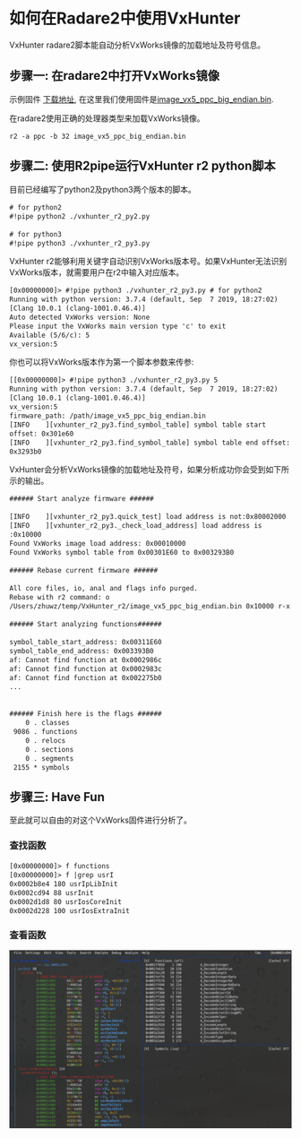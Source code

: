 # 如何在Radare2中使用VxHunter

VxHunter radare2脚本能自动分析VxWorks镜像的加载地址及符号信息。


## 步骤一: 在radare2中打开VxWorks镜像
示例固件 [下载地址](https://github.com/dark-lbp/vxhunter/tree/master/example_firmware), 在这里我们使用固件是[image_vx5_ppc_big_endian.bin](https://github.com/dark-lbp/vxhunter/blob/master/example_firmware/image_vx5_ppc_big_endian.bin).

在radare2使用正确的处理器类型来加载VxWorks镜像。

```
r2 -a ppc -b 32 image_vx5_ppc_big_endian.bin
```

## 步骤二: 使用R2pipe运行VxHunter r2 python脚本

目前已经编写了python2及python3两个版本的脚本。

```
# for python2
#!pipe python2 ./vxhunter_r2_py2.py

# for python3
#!pipe python3 ./vxhunter_r2_py3.py
```

VxHunter r2能够利用关键字自动识别VxWorks版本号。如果VxHunter无法识别VxWorks版本，就需要用户在r2中输入对应版本。

```
[0x00000000]> #!pipe python3 ./vxhunter_r2_py3.py # for python2
Running with python version: 3.7.4 (default, Sep  7 2019, 18:27:02)
[Clang 10.0.1 (clang-1001.0.46.4)]
Auto detected VxWorks version: None
Please input the VxWorks main version type 'c' to exit
Available (5/6/c): 5
vx_version:5
```

你也可以将VxWorks版本作为第一个脚本参数来传参:

```
[[0x00000000]> #!pipe python3 ./vxhunter_r2_py3.py 5
Running with python version: 3.7.4 (default, Sep  7 2019, 18:27:02)
[Clang 10.0.1 (clang-1001.0.46.4)]
vx_version:5
firmware_path: /path/image_vx5_ppc_big_endian.bin
[INFO    ][vxhunter_r2_py3.find_symbol_table] symbol table start offset: 0x301e60
[INFO    ][vxhunter_r2_py3.find_symbol_table] symbol table end offset: 0x3293b0
```

VxHunter会分析VxWorks镜像的加载地址及符号，如果分析成功你会受到如下所示的输出。

```
###### Start analyze firmware ######

[INFO    ][vxhunter_r2_py3.quick_test] load address is not:0x80002000
[INFO    ][vxhunter_r2_py3._check_load_address] load address is :0x10000
Found VxWorks image load address: 0x00010000
Found VxWorks symbol table from 0x00301E60 to 0x003293B0

###### Rebase current firmware ######

All core files, io, anal and flags info purged.
Rebase with r2 command: o /Users/zhuwz/temp/VxHunter_r2/image_vx5_ppc_big_endian.bin 0x10000 r-x

###### Start analyzing functions######

symbol_table_start_address: 0x00311E60
symbol_table_end_address: 0x003393B0
af: Cannot find function at 0x0002986c
af: Cannot find function at 0x0002983c
af: Cannot find function at 0x002275b0
... 


###### Finish here is the flags ######
    0 . classes
 9086 . functions
    0 . relocs
    0 . sections
    0 . segments
 2155 * symbols
```

## 步骤三: Have Fun

至此就可以自由的对这个VxWorks固件进行分析了。

### 查找函数
```
[0x00000000]> f functions
[0x00000000]> f |grep usrI
0x0002b8e4 180 usrIpLibInit
0x0002cd94 88 usrInit
0x0002d1d8 80 usrIosCoreInit
0x0002d228 100 usrIosExtraInit
```

### 查看函数
![](images/VxHunter_Rarare2_view_functions.png)

